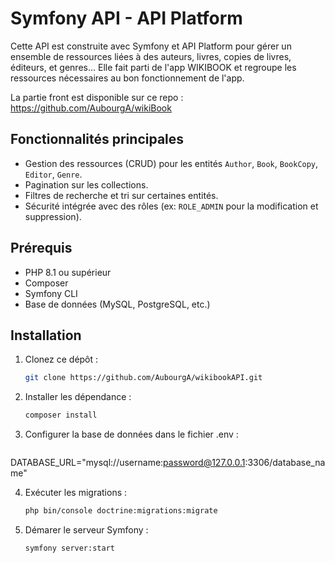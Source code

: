 # Symfony API - API Platform

Cette API est construite avec Symfony et API Platform pour gérer un ensemble de ressources liées à des auteurs, livres, copies de livres, éditeurs, et genres... Elle fait parti de l'app WIKIBOOK et regroupe les ressources nécessaires au bon fonctionnement de l'app.

La partie front est disponible sur ce repo : https://github.com/AubourgA/wikiBook

## Fonctionnalités principales

- Gestion des ressources (CRUD) pour les entités `Author`, `Book`, `BookCopy`, `Editor`, `Genre`.
- Pagination sur les collections.
- Filtres de recherche et tri sur certaines entités.
- Sécurité intégrée avec des rôles (ex: `ROLE_ADMIN` pour la modification et suppression).

## Prérequis

- PHP 8.1 ou supérieur
- Composer
- Symfony CLI
- Base de données (MySQL, PostgreSQL, etc.)

## Installation

1. Clonez ce dépôt :
   ```bash
   git clone https://github.com/AubourgA/wikibookAPI.git

2. Installer les dépendance :
   ```bash
   composer install 

3. Configurer la base de données dans le fichier .env :
   ```bash
  DATABASE_URL="mysql://username:password@127.0.0.1:3306/database_name"  

4. Exécuter les migrations :
   ```bash
   php bin/console doctrine:migrations:migrate
   
5. Démarer le serveur Symfony :
    ```bash
    symfony server:start
    